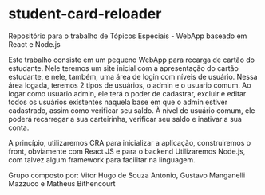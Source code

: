 # student-card-reloader
Repositório para o trabalho de Tópicos Especiais - WebApp baseado em React e Node.js

Este trabalho consiste em um pequeno WebApp para recarga de cartão do estudante. Nele teremos um site inicial com a apresentação do cartão estudante, e nele, também, uma área de login com níveis de usuário. Nessa área logada, teremos 2 tipos de usuários, o admin e o usuario comum. Ao logar como usuario admin, ele terá o poder de cadastrar, excluir e editar todos os usuários existentes naquela base em que o admin estiver cadastrado, assim como verificar seu saldo. À nível de usuário comum, ele poderá recarregar a sua carteirinha, verificar seu saldo e inativar a sua conta. 

A princípio, utilizaremos CRA para inicializar a aplicação, construiremos o front, obviamente com React JS e para o backend Utilizaremos Node.js, com talvez algum framework para facilitar na linguagem. 

Grupo composto por: Vitor Hugo de Souza Antonio, Gustavo Manganelli Mazzuco e Matheus Bithencourt
